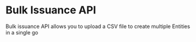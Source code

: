 # Bulk Issuance API

Bulk issuance API allows you to upload a CSV file to create multiple Entities in a single go
